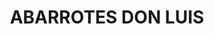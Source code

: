 ---
title: "ABARROTES DON LUIS"
url: /mexicali/abarrotes-don-luis-avenida-castilleja/
shop: comodidad
---